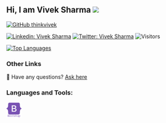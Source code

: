 ## Hi, I am Vivek Sharma <img src="https://media.giphy.com/media/hvRJCLFzcasrR4ia7z/giphy.gif" width="25px">

[![GitHub thinkvivek](https://img.shields.io/github/followers/thinkvivek?label=follow&style=social)](https://github.com/thinkvivek)

[![Linkedin: Vivek Sharma](https://img.shields.io/badge/-Vivek%20Sharma-blue?style=flat-square&logo=Linkedin&logoColor=white&link=https://www.linkedin.com/in/vivekbits/)](https://www.linkedin.com/in/vivekbits/) [![Twitter: Vivek Sharma](https://img.shields.io/twitter/follow/vivekbits?style=social)](https://twitter.com/vivekbits) ![Visitors](https://visitor-badge.glitch.me/badge?page_id=thinkvivek&left_color=gray&right_color=blue)

[![Top Languages](https://github-readme-stats.vercel.app/api/top-langs/?username=thinkvivek&show_icons=true&theme=vue-dark&layout=compact)](https://github.com/thinkvivek/github-readme-stats)

### Other Links ###

💬 Have any questions? [Ask here](https://github.com/thinkvivek/thinkvivek/issues)

<h3 align="left">Languages and Tools:</h3>
<p align="left">
  <img src="https://raw.githubusercontent.com/devicons/devicon/master/icons/bootstrap/bootstrap-plain-wordmark.svg" alt="bootstrap" width="40" height="40"/>
</p>
